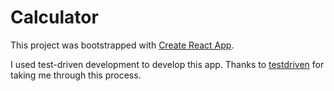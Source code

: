 # Calculator

This project was bootstrapped with [Create React App](https://github.com/facebook/create-react-app).

I used test-driven development to develop this app. Thanks to [testdriven](https://testdriven.io) for taking me through this process.
